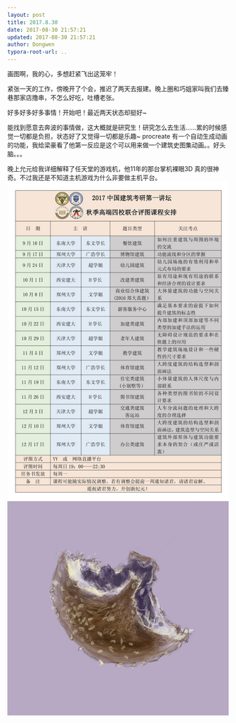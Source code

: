 ```yaml
---
layout: post
title: 2017.8.30
date: 2017-08-30 21:57:21
updated: 2017-08-30 21:57:21
author: Dongwen
typora-root-url: ..
---
```




画图啊，我的心，多想赶紧飞出这笼牢！

紧张一天的工作，傍晚开了个会，推迟了两天去报建。晚上圈和巧姐家叫我们去臻巷那家店撸串，不怎么好吃，吐槽老张。

好多好多好多事情！开始吧！最近两天状态却挺好~

能找到愿意去奔波的事情做，这大概就是研究生！研究怎么去生活……累的时候感觉一切都是负担，状态好了又觉得一切都是乐趣~
procreate 有一个自动生成动画的功能，我给梁豪看了他第一反应是这个可以用来做一个建筑史图集动画。。好头脑。。。

晚上允元给我详细解释了任天堂的游戏机，他11年的那台掌机裸眼3D 真的很神奇。不过我还是不知道主机游戏为什么非要做主机平台。  ![](/img/in-post/p45062590.jpg)
![](/img/in-post/p45062588.jpg)
